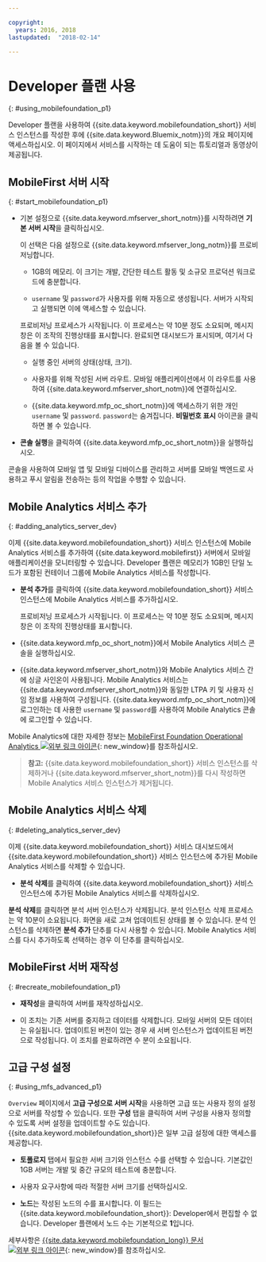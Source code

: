 ```yaml
---

copyright:
  years: 2016, 2018
lastupdated:  "2018-02-14"

---
```


#	Developer 플랜 사용
{: #using_mobilefoundation_p1}

Developer 플랜을 사용하여 {{site.data.keyword.mobilefoundation_short}} 서비스 인스턴스를 작성한 후에 {{site.data.keyword.Bluemix_notm}}의 개요 페이지에 액세스하십시오. 이 페이지에서 서비스를 시작하는 데 도움이 되는 튜토리얼과 동영상이 제공됩니다.

## MobileFirst 서버 시작
{: #start_mobilefoundation_p1}
* 기본 설정으로 {{site.data.keyword.mfserver_short_notm}}를 시작하려면 **기본 서버 시작**을 클릭하십시오.

  이 선택은 다음 설정으로 {{site.data.keyword.mfserver_long_notm}}를 프로비저닝합니다.
  *	1GB의 메모리. 이 크기는 개발, 간단한 테스트 활동 및 소규모 프로덕션 워크로드에 충분합니다.

  *	`username` 및 `password`가 사용자를 위해 자동으로 생성됩니다. 서버가 시작되고 실행되면 이에 액세스할 수 있습니다.

  프로비저닝 프로세스가 시작됩니다. 이 프로세스는 약 10분 정도 소요되며, 메시지 창은 이 조작의 진행상태를 표시합니다. 완료되면 대시보드가 표시되며, 여기서 다음을 볼 수 있습니다.
    *	실행 중인 서버의 상태(상태, 크기).

    *	사용자를 위해 작성된 서버 라우트. 모바일 애플리케이션에서 이 라우트를 사용하여 {{site.data.keyword.mfserver_short_notm}}에 연결하십시오.

    *	{{site.data.keyword.mfp_oc_short_notm}}에 액세스하기 위한 개인 `username` 및 `password`. `password`는 숨겨집니다. **비밀번호 표시** 아이콘을 클릭하면 볼 수 있습니다.

*	**콘솔 실행**을 클릭하여 {{site.data.keyword.mfp_oc_short_notm}}을 실행하십시오.

콘솔을 사용하여 모바일 앱 및 모바일 디바이스를 관리하고 서버를 모바일 백엔드로 사용하고 푸시 알림을 전송하는 등의 작업을 수행할 수 있습니다.

##  Mobile Analytics 서비스 추가
{: #adding_analytics_server_dev}

 이제 {{site.data.keyword.mobilefoundation_short}} 서비스 인스턴스에 Mobile Analytics 서비스를 추가하여 {{site.data.keyword.mobilefirst}} 서버에서 모바일 애플리케이션을 모니터링할 수 있습니다. Developer 플랜은 메모리가 1GB인 단일 노드가 포함된 컨테이너 그룹에 Mobile Analytics 서비스를 작성합니다.

* **분석 추가**를 클릭하여 {{site.data.keyword.mobilefoundation_short}} 서비스 인스턴스에 Mobile Analytics 서비스를 추가하십시오.

  프로비저닝 프로세스가 시작됩니다. 이 프로세스는 약 10분 정도 소요되며, 메시지 창은 이 조작의 진행상태를 표시합니다.  

* {{site.data.keyword.mfp_oc_short_notm}}에서 Mobile Analytics 서비스 콘솔을 실행하십시오.

* {{site.data.keyword.mfserver_short_notm}}와 Mobile Analytics 서비스 간에 싱글 사인온이 사용됩니다. Mobile Analytics 서비스는 {{site.data.keyword.mfserver_short_notm}}와 동일한 LTPA 키 및 사용자 신임 정보를 사용하여 구성됩니다. {{site.data.keyword.mfp_oc_short_notm}}에 로그인하는 데 사용한 `username` 및 `password`를 사용하여 Mobile Analytics 콘솔에 로그인할 수 있습니다.

Mobile Analytics에 대한 자세한 정보는 [MobileFirst Foundation Operational Analytics ![외부 링크 아이콘](../../icons/launch-glyph.svg "외부 링크 아이콘")](https://mobilefirstplatform.ibmcloud.com/tutorials/en/foundation/8.0/analytics/){: new_window}를 참조하십시오.

> **참고:** {{site.data.keyword.mobilefoundation_short}} 서비스 인스턴스를 삭제하거나 {{site.data.keyword.mfserver_short_notm}}를 다시 작성하면 Mobile Analytics 서비스 인스턴스가 제거됩니다.

##  Mobile Analytics 서비스 삭제
{: #deleting_analytics_server_dev}

이제 {{site.data.keyword.mobilefoundation_short}} 서비스 대시보드에서 {{site.data.keyword.mobilefoundation_short}} 서비스 인스턴스에 추가된 Mobile Analytics 서비스를 삭제할 수 있습니다.

* **분석 삭제**를 클릭하여 {{site.data.keyword.mobilefoundation_short}} 서비스 인스턴스에 추가된 Mobile Analytics 서비스를 삭제하십시오.

 **분석 삭제**를 클릭하면 분석 서버 인스턴스가 삭제됩니다. 분석 인스턴스 삭제 프로세스는 약 10분이 소요됩니다. 화면을 새로 고쳐 업데이트된 상태를 볼 수 있습니다. 분석 인스턴스를 삭제하면 **분석 추가** 단추를 다시 사용할 수 있습니다. Mobile Analytics 서비스를 다시 추가하도록 선택하는 경우 이 단추를 클릭하십시오.


## MobileFirst 서버 재작성
{: #recreate_mobilefoundation_p1}

*	**재작성**을 클릭하여 서버를 재작성하십시오.

* 이 조치는 기존 서버를 중지하고 데이터를 삭제합니다. 모바일 서버의 모든 데이터는 유실됩니다. 업데이트된 버전이 있는 경우 새 서버 인스턴스가 업데이트된 버전으로 작성됩니다. 이 조치를 완료하려면 수 분이 소요됩니다.

##	고급 구성 설정
{: #using_mfs_advanced_p1}

`Overview` 페이지에서 **고급 구성으로 서버 시작**을 사용하면 고급 또는 사용자 정의 설정으로 서버를 작성할 수 있습니다. 또한 **구성** 탭을 클릭하여 서버 구성을 사용자 정의할 수 있도록 서버 설정을 업데이트할 수도 있습니다. {{site.data.keyword.mobilefoundation_short}}은 일부 고급 설정에 대한 액세스를 제공합니다.

*	**토폴로지** 탭에서 필요한 서버 크기와 인스턴스 수를 선택할 수 있습니다. 기본값인 1GB 서버는 개발 및 중간 규모의 테스트에 충분합니다.

  - 사용자 요구사항에 따라 적절한 서버 크기를 선택하십시오.

* **노드**는 작성된 노드의 수를 표시합니다. 이 필드는 {{site.data.keyword.mobilefoundation_short}}: Developer에서 편집할 수 없습니다. Developer 플랜에서 <!--in your {{site.data.keyword.IBM_notm}} container group--> 노드 수는 기본적으로 **1**입니다.

세부사항은 [{{site.data.keyword.mobilefoundation_long}} 문서 ![외부 링크 아이콘](../../icons/launch-glyph.svg "외부 링크 아이콘")](https://www.ibm.com/support/knowledgecenter/SSHS8R_8.0.0/wl_welcome.html){: new_window}를 참조하십시오.
